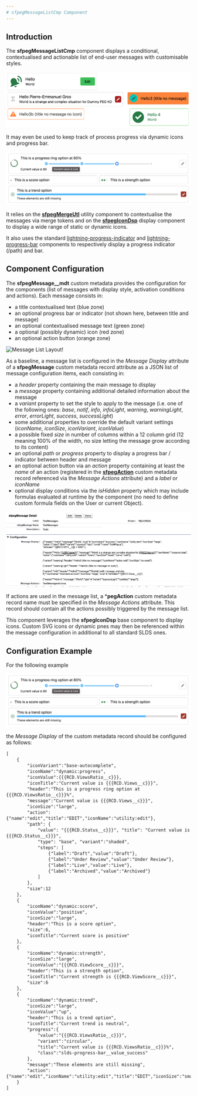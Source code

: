 ```yaml
---
# sfpegMessageListCmp Component
---
```


## Introduction

The **sfpegMessageListCmp** component displays a conditional, contextualised and actionable list of end-user messages with customisable styles.

![List of messages!](/media/sfpegMessages.png)

It may even be used to keep track of process progress via dynamic icons and progress bar.

![List of messages with dynamic icons!](/media/sfpegMessageExample.png)

It relies on the **[sfpegMergeUtl](/help/sfpegMergeUtl.md)** utility component to contextualise
the messages via merge tokens and on the **[sfpegIconDsp](/help/sfpegIconDsp.md)** display component
to display a wide range of static or dynamic icons.

It also uses the standard [lightning-progress-indicator](https://developer.salesforce.com/docs/component-library/bundle/lightning-progress-indicator/documentation) and [lightning-progress-bar](https://developer.salesforce.com/docs/component-library/bundle/lightning-progress-bar/documentation) components to respectively display a progress indicator (/path) and bar.

## Component Configuration

The **sfpegMessage__mdt** custom metadata provides the configuration for the components (list of 
messages with display style, activation conditions and actions). Each message consists in:
* a title contextualised text (blue zone)
* an optional progress bar or indicator (not shown here, between title and message)
* an optional contextualised message text (green zone)
* a optional (possibly dynamic) icon (red zone)
* an optional action button (orange zone)

![Message List Layout!](/media/sfpegMessageLayout.png)

As a baseline, a message list is configured in the _Message Display_ attribute of a **sfpegMessage** 
custom metadata record attribute as a JSON list of message configuration items, each consisting in:
* a _header_ property containing the main message to display 
* a _message_ property containing additional detailed information about the  message
* a _variant_ property to set the style to apply to the message (i.e. one of the following ones:
_base_, _notif_, _info_, _infoLight_, _warning_, _warningLight_, _error_, _errorLight_, _success_,
_successLight_)
* some additional properties to override the default variant settings (_iconName_, _iconSize_,
_iconVariant_, _iconValue_)
* a possible fixed _size_ in number of columns within a 12 column grid (12 meaning 100% of the width, no size letting the message grow according to its content)
* an optional _path_ or _progress_ property to display a progress bar / indicator between header and message
* an optional action button via an _action_ property containing at least  the _name_ of an action (registered in the **[sfpegAction](/help/sfpegActionBarCmp.md)** custom metadata record referenced via the _Message Actions_ attribute) and a _label_ or _iconName_
* optional display conditions via the _isHidden_ property which may include formulas evaluated at runtime by the component (no need to define custom formula fields on the User or current Object).

![Message List Configuration!](/media/sfpegMessageConfigMeta.png)

If actions are used in the message list, a ***pegAction** custom metadata record name must be specified in the _Message Actions_ attribute. This record should contain all the actions possibly triggered by the message list.

This component leverages the **sfpegIconDsp** base component to display icons. Custom SVG icons or dynamic pnes may then be referenced within the message configuration in additional to all standard SLDS ones.

## Configuration Example

For the following example

![List of messages with dynamic icons!](/media/sfpegMessageExample.png)

the _Message Display_  of the custom metadata record should be configured as follows:

```
[
    {
        "iconVariant":"base-autocomplete",
        "iconName":"dynamic:progress",
        "iconValue":{{{RCD.ViewsRatio__c}}},
        "iconTitle":"Current value is {{{RCD.Views__c}}}",
        "header":"This is a progress ring option at {{{RCD.ViewsRatio__c}}}%",
        "message":"Current value is {{{RCD.Views__c}}}",
        "iconSize":"large",
        "action":{"name":"edit","title":"EDIT","iconName":"utility:edit"},
        "path": {
            "value": "{{{RCD.Status__c}}}", "title": "Current value is {{{RCD.Status__c}}}",
            "type": "base", "variant":"shaded",
            "steps": [
                {"label":"Draft","value":"Draft"},
                {"label":"Under Review","value":"Under Review"},
                {"label":"Live","value":"Live"},
                {"label":"Archived","value":"Archived"}
            ]
        },  
        "size":12
    },
    {
        "iconName":"dynamic:score",
        "iconValue":"positive",
        "iconSize":"large",
        "header":"This is a score option",
        "size":6,
        "iconTitle":"Current score is positive"
    },
    {
        "iconName":"dynamic:strength",
        "iconSize":"large",
        "iconValue":"{{{RCD.ViewScore__c}}}",
        "header":"This is a strength option",
        "iconTitle":"Current strength is {{{RCD.ViewScore__c}}}",
        "size":6
    },
    {
        "iconName":"dynamic:trend",
        "iconSize":"large",
        "iconValue":"up",
        "header":"This is a trend option",
        "iconTitle":"Current trend is neutral",
        "progress":{
            "value":"{{{RCD.ViewsRatio__c}}}",
            "variant":"circular",
            "title":"Current value is {{{RCD.ViewsRatio__c}}}%",
            "class":"slds-progress-bar__value_success"
        },
        "message":"These elements are still missing",
        "action":{"name":"edit","iconName":"utility:edit","title":"EDIT","iconSize":"small","variant":"brand"},"size":12
    }
]
```